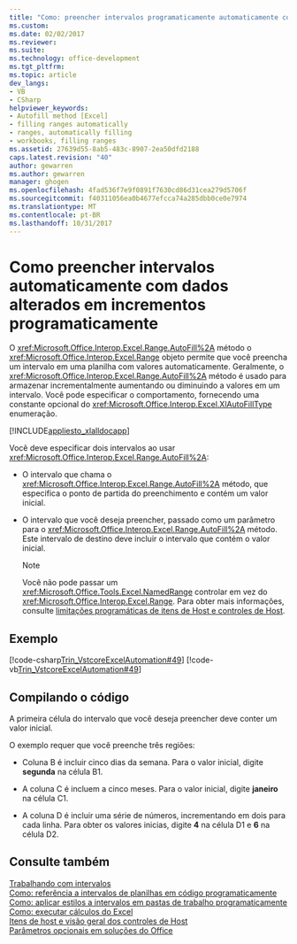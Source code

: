```yaml
---
title: "Como: preencher intervalos programaticamente automaticamente com a alteração de dados incrementalmente | Microsoft Docs"
ms.custom: 
ms.date: 02/02/2017
ms.reviewer: 
ms.suite: 
ms.technology: office-development
ms.tgt_pltfrm: 
ms.topic: article
dev_langs:
- VB
- CSharp
helpviewer_keywords:
- Autofill method [Excel]
- filling ranges automatically
- ranges, automatically filling
- workbooks, filling ranges
ms.assetid: 27639d55-8ab5-483c-8907-2ea50dfd2188
caps.latest.revision: "40"
author: gewarren
ms.author: gewarren
manager: ghogen
ms.openlocfilehash: 4fad536f7e9f0891f7630cd86d31cea279d5706f
ms.sourcegitcommit: f40311056ea0b4677efcca74a285dbb0ce0e7974
ms.translationtype: MT
ms.contentlocale: pt-BR
ms.lasthandoff: 10/31/2017
---
```

# <a name="how-to-programmatically-automatically-fill-ranges-with-incrementally-changing-data"></a>Como preencher intervalos automaticamente com dados alterados em incrementos programaticamente
  O <xref:Microsoft.Office.Interop.Excel.Range.AutoFill%2A> método o <xref:Microsoft.Office.Interop.Excel.Range> objeto permite que você preencha um intervalo em uma planilha com valores automaticamente. Geralmente, o <xref:Microsoft.Office.Interop.Excel.Range.AutoFill%2A> método é usado para armazenar incrementalmente aumentando ou diminuindo a valores em um intervalo. Você pode especificar o comportamento, fornecendo uma constante opcional do <xref:Microsoft.Office.Interop.Excel.XlAutoFillType> enumeração.  
  
 [!INCLUDE[appliesto_xlalldocapp](../vsto/includes/appliesto-xlalldocapp-md.md)]  
  
 Você deve especificar dois intervalos ao usar <xref:Microsoft.Office.Interop.Excel.Range.AutoFill%2A>:  
  
-   O intervalo que chama o <xref:Microsoft.Office.Interop.Excel.Range.AutoFill%2A> método, que especifica o ponto de partida do preenchimento e contém um valor inicial.  
  
-   O intervalo que você deseja preencher, passado como um parâmetro para o <xref:Microsoft.Office.Interop.Excel.Range.AutoFill%2A> método. Este intervalo de destino deve incluir o intervalo que contém o valor inicial.  
  
    > [!NOTE]  
    >  Você não pode passar um <xref:Microsoft.Office.Tools.Excel.NamedRange> controlar em vez do <xref:Microsoft.Office.Interop.Excel.Range>. Para obter mais informações, consulte [limitações programáticas de itens de Host e controles de Host](../vsto/programmatic-limitations-of-host-items-and-host-controls.md).  
  
## <a name="example"></a>Exemplo  
 [!code-csharp[Trin_VstcoreExcelAutomation#49](../vsto/codesnippet/CSharp/Trin_VstcoreExcelAutomationCS/Sheet1.cs#49)]
 [!code-vb[Trin_VstcoreExcelAutomation#49](../vsto/codesnippet/VisualBasic/Trin_VstcoreExcelAutomation/Sheet1.vb#49)]  
  
## <a name="compiling-the-code"></a>Compilando o código  
 A primeira célula do intervalo que você deseja preencher deve conter um valor inicial.  
  
 O exemplo requer que você preenche três regiões:  
  
-   Coluna B é incluir cinco dias da semana. Para o valor inicial, digite **segunda** na célula B1.  
  
-   A coluna C é incluem a cinco meses. Para o valor inicial, digite **janeiro** na célula C1.  
  
-   A coluna D é incluir uma série de números, incrementando em dois para cada linha. Para obter os valores inicias, digite **4** na célula D1 e **6** na célula D2.  
  
## <a name="see-also"></a>Consulte também  
 [Trabalhando com intervalos](../vsto/working-with-ranges.md)   
 [Como: referência a intervalos de planilhas em código programaticamente](../vsto/how-to-programmatically-refer-to-worksheet-ranges-in-code.md)   
 [Como: aplicar estilos a intervalos em pastas de trabalho programaticamente](../vsto/how-to-programmatically-apply-styles-to-ranges-in-workbooks.md)   
 [Como: executar cálculos do Excel](../vsto/how-to-programmatically-run-excel-calculations-programmatically.md)   
 [Itens de host e visão geral dos controles de Host](../vsto/host-items-and-host-controls-overview.md)   
 [Parâmetros opcionais em soluções do Office](../vsto/optional-parameters-in-office-solutions.md)  
  
  